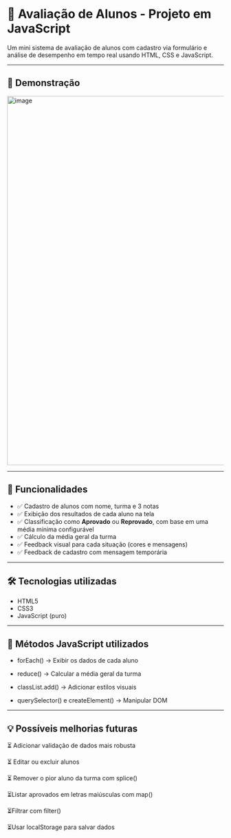 # 🧠 Avaliação de Alunos - Projeto em JavaScript

Um mini sistema de avaliação de alunos com cadastro via formulário e análise de desempenho em tempo real usando HTML, CSS e JavaScript.

---

## 📸 Demonstração

<img width="930" height="859" alt="image" src="https://github.com/user-attachments/assets/b82dfc18-18c4-4e2c-acca-52ff1736e5ad" />

---

## 🚀 Funcionalidades

- ✅ Cadastro de alunos com nome, turma e 3 notas
- ✅ Exibição dos resultados de cada aluno na tela
- ✅ Classificação como **Aprovado** ou **Reprovado**, com base em uma média mínima configurável
- ✅ Cálculo da média geral da turma
- ✅ Feedback visual para cada situação (cores e mensagens)
- ✅ Feedback de cadastro com mensagem temporária

---

## 🛠️ Tecnologias utilizadas

- HTML5
- CSS3
- JavaScript (puro)

---

## 🧠 Métodos JavaScript utilizados

- forEach() → Exibir os dados de cada aluno

- reduce() → Calcular a média geral da turma

- classList.add() → Adicionar estilos visuais

- querySelector() e createElement() → Manipular DOM

---

## 💡 Possíveis melhorias futuras

⏳ Adicionar validação de dados mais robusta

⏳ Editar ou excluir alunos

⏳ Remover o pior aluno da turma com splice()

⏳Listar aprovados em letras maiúsculas com map()

⏳Filtrar com filter()

⏳Usar localStorage para salvar dados
